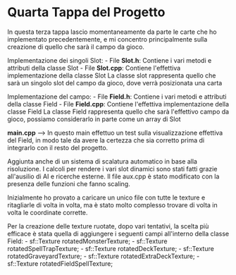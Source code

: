 # Quarta Tappa del Progetto

In questa terza tappa lascio momentaneamente da parte le carte che ho implementato precedentemente, e mi concentro principalmente sulla creazione di quello che sarà il campo da gioco.

Implementazione dei singoli Slot:
    - File **Slot.h**: Contiene i vari metodi e attributi della classe Slot
    - File **Slot.cpp**: Contiene l'effettiva implementazione della classe Slot
    La classe slot rappresenta quello che sarà un singolo slot del campo da gioco, dove verrà posizionata una carta

Implementazione del campo:
    - File **Field.h**: Contiene i vari metodi e attributi della classe Field
    - File **Field.cpp**: Contiene l'effettiva implementazione della classe Field
    La classe Field rappresenta quello che sarà l'effettivo campo da gioco, possiamo considerarlo in parte come un array di Slot

**main.cpp** --> In questo main effettuo un test sulla visualizzazione effettiva del Field, in modo tale da avere la certezza che sia corretto prima di integrarlo con il resto del progetto.  

Aggiunta anche di un sistema di scalatura automatico in base alla risoluzione.
I calcoli per rendere i vari slot dinamici sono stati fatti grazie all'ausilio di AI e ricerche esterne.
Il file aux.cpp è stato modificato con la presenza delle funzioni che fanno scaling.

Inizialmente ho provato a caricare un unico file con tutte le texture e ritagliarle di volta in volta, ma è stato molto complesso trovare di volta in volta le coordinate corrette.

Per la creazione delle texture ruotate, dopo vari tentativi, la scelta più efficace è stata quella di aggiungere i seguenti campi all'interno della classe Field:
    - sf::Texture rotatedMonsterTexture;
    - sf::Texture rotatedSpellTrapTexture;
    - sf::Texture rotatedDeckTexture;
    - sf::Texture rotatedGraveyardTexture;
    - sf::Texture rotatedExtraDeckTexture;
    - sf::Texture rotatedFieldSpellTexture; 
   